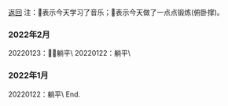 [返回](./)
注：🎵表示今天学习了音乐；💪表示今天做了一点点锻炼(俯卧撑)。
### 2022年2月
20220123：🎵💪躺平\\
20220122：躺平\\
### 2022年1月
20220122：躺平\\
End.

